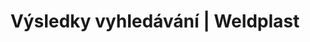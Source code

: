 ---
Link: "file:/Users/vinayakpatel/Downloads/www.weldplast.cz/vyhledavani%3Fq=twinny+t5"
product_name: "null"
product_id: "null"
title: "Výsledky vyhledávání | Weldplast"
product_desc: ""
product_specs: ""
product_downloads: ""
href: ""
accessories: ""
similar_products: ""
---